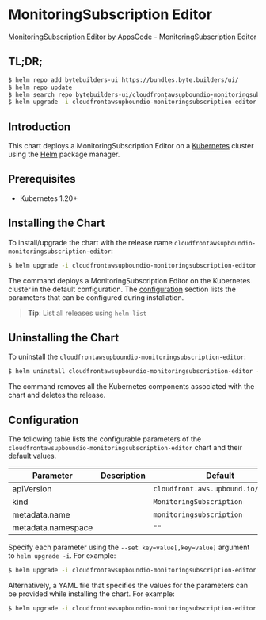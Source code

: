 # MonitoringSubscription Editor

[MonitoringSubscription Editor by AppsCode](https://byte.builders) - MonitoringSubscription Editor

## TL;DR;

```bash
$ helm repo add bytebuilders-ui https://bundles.byte.builders/ui/
$ helm repo update
$ helm search repo bytebuilders-ui/cloudfrontawsupboundio-monitoringsubscription-editor --version=v0.4.18
$ helm upgrade -i cloudfrontawsupboundio-monitoringsubscription-editor bytebuilders-ui/cloudfrontawsupboundio-monitoringsubscription-editor -n default --create-namespace --version=v0.4.18
```

## Introduction

This chart deploys a MonitoringSubscription Editor on a [Kubernetes](http://kubernetes.io) cluster using the [Helm](https://helm.sh) package manager.

## Prerequisites

- Kubernetes 1.20+

## Installing the Chart

To install/upgrade the chart with the release name `cloudfrontawsupboundio-monitoringsubscription-editor`:

```bash
$ helm upgrade -i cloudfrontawsupboundio-monitoringsubscription-editor bytebuilders-ui/cloudfrontawsupboundio-monitoringsubscription-editor -n default --create-namespace --version=v0.4.18
```

The command deploys a MonitoringSubscription Editor on the Kubernetes cluster in the default configuration. The [configuration](#configuration) section lists the parameters that can be configured during installation.

> **Tip**: List all releases using `helm list`

## Uninstalling the Chart

To uninstall the `cloudfrontawsupboundio-monitoringsubscription-editor`:

```bash
$ helm uninstall cloudfrontawsupboundio-monitoringsubscription-editor -n default
```

The command removes all the Kubernetes components associated with the chart and deletes the release.

## Configuration

The following table lists the configurable parameters of the `cloudfrontawsupboundio-monitoringsubscription-editor` chart and their default values.

|     Parameter      | Description |                    Default                     |
|--------------------|-------------|------------------------------------------------|
| apiVersion         |             | <code>cloudfront.aws.upbound.io/v1beta1</code> |
| kind               |             | <code>MonitoringSubscription</code>            |
| metadata.name      |             | <code>monitoringsubscription</code>            |
| metadata.namespace |             | <code>""</code>                                |


Specify each parameter using the `--set key=value[,key=value]` argument to `helm upgrade -i`. For example:

```bash
$ helm upgrade -i cloudfrontawsupboundio-monitoringsubscription-editor bytebuilders-ui/cloudfrontawsupboundio-monitoringsubscription-editor -n default --create-namespace --version=v0.4.18 --set apiVersion=cloudfront.aws.upbound.io/v1beta1
```

Alternatively, a YAML file that specifies the values for the parameters can be provided while
installing the chart. For example:

```bash
$ helm upgrade -i cloudfrontawsupboundio-monitoringsubscription-editor bytebuilders-ui/cloudfrontawsupboundio-monitoringsubscription-editor -n default --create-namespace --version=v0.4.18 --values values.yaml
```
